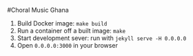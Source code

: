#Choral Music Ghana

1. Build Docker image: `make build`
2. Run a container off a built image: `make`
3. Start development sever: run with `jekyll serve -H 0.0.0.0`
4. Open `0.0.0.0:3000` in your browser